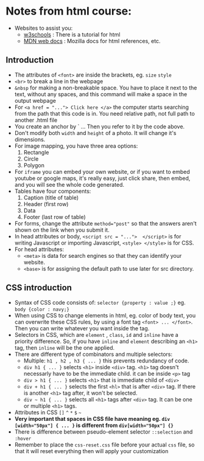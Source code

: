 # Notes from html course:
- Websites to assist you:
	* [w3schools](https://www.w3schools.com/html/) : There is a tutorial for html
	* [MDN web docs](https://developer.mozilla.org/en-US/docs/Web/HTML/Element) : Mozilla docs for html references, etc.

## Introduction
- The attributes of `<font>` are inside the brackets, eg. `size` `style`
- `<br>` to break a line in the webpage
- `&nbsp` for making a non-breakable space. You have to place it next to the text, without any spaces, and this command will make a space in the output webpage
- For `<a href = "..."> Click here </a>` the computer starts searching from the path that this code is in. You need relative path, not full path to another .html file
- You create an anchor by `<a name = " name of anchor" >  ... </a> Then you refer to it by the code above.
- Don't modify both `width` and `height` of a photo. It will change it's dimensions.
- For image mapping, you have three area options:
	1. Rectangle
	2. Circle
	3. Polygon
- For `iframe` you can embed your own website, or if you want to embed youtube or google maps, it's really easy, just click share, then embed, and you will see the whole code generated.
- Tables have four components:
	1. Caption (title of table)
	2. Header (first row)
	3. Data
	4. Footer (last row of table)
- For forms, change the attribute `method="post"` so that the answers aren't shown on the link when you submit it.
- In head attributes or body, `<script src = "...">  </script>` is for writing Javascript or importing Javascript, `<style> </style>` is for CSS.
- For head attributes: 
	* `<meta>` is data for search engines so that they can identify your website.
	* `<base>` is for assigning the default path to use later for src directory.
	
	
## CSS introduction
- Syntax of CSS code consists of: `selector {property : value ;}` eg. `body {color : navy;}`
- When using CSS to change elements in html, eg. color of body text, you can overwrite these CSS rules, by using a font tag `<font> ... </font>`. Then you can write whatever you want inside the tag.
- Selectors in CSS, which are `element` , `class`, `id` and `inline` have a priority difference. So, if you have `inline` and `element` describing an `<h1>` tag, then `inline` will be the one applied.
- There are different type of combinators and multiple selectors:
	* Multiple: `h1 , h2 , h3 { ... }` this prevents redundancy of code.
	* `div h1 { ... }` selects `<h1>` inside `<div>` tag. `<h1>` tag doesn't necessarly have to be the immediate child. it can be inside `<p>` tag
	* `div > h1 { ... }` selects `<h1>` that is immediate child of `<div>`
	* `div + h1 { ... }` selects the first `<hl>` that is after `<div>` tag. If there is another `<h1>` tag after, it won't be selected.
	* `div ~ h1 { ... }` selects all `<h1>` tags after `<div>` tag. It can be one or multiple `<h1>` tags.
- Attributes in CSS `[]` `^` `*` `$` `~`
- **Very important that spaces in CSS file have meaning eg. `div [width="50px"] { ... }` is different from `div[width="50px"] {}`**
- There is difference between pseudo-element selector `::selection` and `:hover`
- Remember to place the `css-reset.css` file before your actual `css` file, so that it will reset everything then will apply your customization



